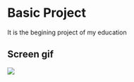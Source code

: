 <h1> Basic Project </h1>

It is the begining project of my education

<h2> Screen gif </h2>

![](basic_project.gif)
